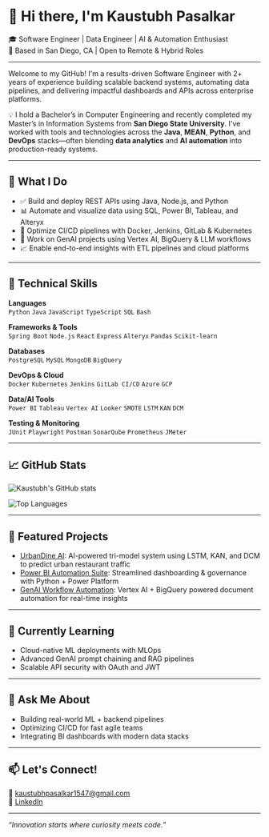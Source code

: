 # 👋 Hi there, I'm Kaustubh Pasalkar

🎓 Software Engineer | Data Engineer | AI & Automation Enthusiast  
📍 Based in San Diego, CA | Open to Remote & Hybrid Roles  

---

Welcome to my GitHub! I'm a results-driven Software Engineer with 2+ years of experience building scalable backend systems, automating data pipelines, and delivering impactful dashboards and APIs across enterprise platforms.

💡 I hold a Bachelor’s in Computer Engineering and recently completed my Master’s in Information Systems from **San Diego State University**. I've worked with tools and technologies across the **Java**, **MEAN**, **Python**, and **DevOps** stacks—often blending **data analytics** and **AI automation** into production-ready systems.

---

## 🔧 What I Do

- ✅ Build and deploy REST APIs using Java, Node.js, and Python
- 📊 Automate and visualize data using SQL, Power BI, Tableau, and Alteryx
- 🔁 Optimize CI/CD pipelines with Docker, Jenkins, GitLab & Kubernetes
- 🤖 Work on GenAI projects using Vertex AI, BigQuery & LLM workflows
- 📈 Enable end-to-end insights with ETL pipelines and cloud platforms

---

## 🧠 Technical Skills

**Languages**  
`Python` `Java` `JavaScript` `TypeScript` `SQL` `Bash`

**Frameworks & Tools**  
`Spring Boot` `Node.js` `React` `Express` `Alteryx` `Pandas` `Scikit-learn`

**Databases**  
`PostgreSQL` `MySQL` `MongoDB` `BigQuery`

**DevOps & Cloud**  
`Docker` `Kubernetes` `Jenkins` `GitLab CI/CD` `Azure` `GCP`

**Data/AI Tools**  
`Power BI` `Tableau` `Vertex AI` `Looker` `SMOTE` `LSTM` `KAN` `DCM`

**Testing & Monitoring**  
`JUnit` `Playwright` `Postman` `SonarQube` `Prometheus` `JMeter`

---

## 📈 GitHub Stats

![Kaustubh's GitHub stats](https://github-readme-stats.vercel.app/api?username=kaustubhpasalkar&show_icons=true&theme=dracula)

![Top Languages](https://github-readme-stats.vercel.app/api/top-langs/?username=kaustubhpasalkar&layout=compact&theme=dracula)

---

## 📌 Featured Projects

- [UrbanDine AI](https://github.com/kaustubhpasalkar/urban-dine-ai): AI-powered tri-model system using LSTM, KAN, and DCM to predict urban restaurant traffic
- [Power BI Automation Suite](https://github.com/kaustubhpasalkar/powerbi-automation): Streamlined dashboarding & governance with Python + Power Platform
- [GenAI Workflow Automation](https://github.com/kaustubhpasalkar/genai-document-agent): Vertex AI + BigQuery powered document automation for real-time insights

---

## 🌱 Currently Learning

- Cloud-native ML deployments with MLOps
- Advanced GenAI prompt chaining and RAG pipelines
- Scalable API security with OAuth and JWT

---

## 💬 Ask Me About

- Building real-world ML + backend pipelines
- Optimizing CI/CD for fast agile teams
- Integrating BI dashboards with modern data stacks

---

## 📫 Let's Connect!

📧 kaustubhpasalkar1547@gmail.com  
🔗 [LinkedIn](https://www.linkedin.com/in/kaustubh-pasalkar-4030731ab)

---

_“Innovation starts where curiosity meets code.”_
